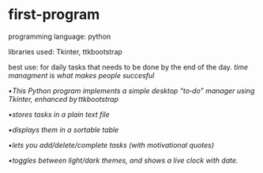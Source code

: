 # first-program

programming language: python

libraries used: Tkinter, ttkbootstrap

best use: for daily tasks that needs to be done by the end of the day. *time managment is what makes people succesful*

•*This Python program implements a simple desktop “to‑do” manager using Tkinter, enhanced by ttkbootstrap*

•*stores tasks in a plain text file*

•*displays them in a sortable table*

•*lets you add/delete/complete tasks (with motivational quotes)*

•*toggles between light/dark themes, and shows a live clock with date.*
